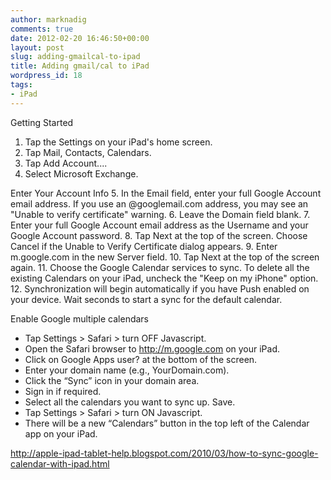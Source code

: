 ```yaml
---
author: marknadig
comments: true
date: 2012-02-20 16:46:50+00:00
layout: post
slug: adding-gmailcal-to-ipad
title: Adding gmail/cal to iPad
wordpress_id: 18
tags:
- iPad
---
```


Getting Started


1. Tap the Settings on your iPad's home screen.
2. Tap Mail, Contacts, Calendars.
3. Tap Add Account....
4. Select Microsoft Exchange.


Enter Your Account Info
5. In the Email field, enter your full Google Account email address.
If you use an @googlemail.com address, you may see an "Unable to verify certificate" warning.
6. Leave the Domain field blank.
7. Enter your full Google Account email address as the Username and your Google Account password.
8. Tap Next at the top of the screen. Choose Cancel if the Unable to Verify Certificate dialog appears.
9. Enter m.google.com in the new Server field.
10. Tap Next at the top of the screen again.
11. Choose the Google Calendar services to sync.
To delete all the existing Calendars on your iPad, uncheck the "Keep on my iPhone" option.
12. Synchronization will begin automatically if you have Push enabled on your device. Wait seconds to start a sync for the default calendar.

Enable Google multiple calendars
* Tap Settings > Safari > turn OFF Javascript.
* Open the Safari browser to http://m.google.com on your iPad.
* Click on Google Apps user? at the bottom of the screen.
* Enter your domain name (e.g., YourDomain.com).
* Click the “Sync” icon in your domain area.
* Sign in if required.
* Select all the calendars you want to sync up. Save.
* Tap Settings > Safari > turn ON Javascript.
* There will be a new “Calendars” button in the top left of the Calendar app on your iPad.

http://apple-ipad-tablet-help.blogspot.com/2010/03/how-to-sync-google-calendar-with-ipad.html

